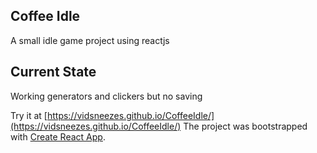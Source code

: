 ## Coffee Idle

A small idle game project using reactjs

## Current State
Working generators and clickers but no saving 


Try it at [https://vidsneezes.github.io/CoffeeIdle/](https://vidsneezes.github.io/CoffeeIdle/)
The project was bootstrapped with [Create React App](https://github.com/facebookincubator/create-react-app).